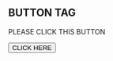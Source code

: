 <html>
<body>

<h2>BUTTON TAG</h2>
<p>PLEASE CLICK THIS BUTTON</p>

<button>CLICK HERE</button>

</body>
</html>
